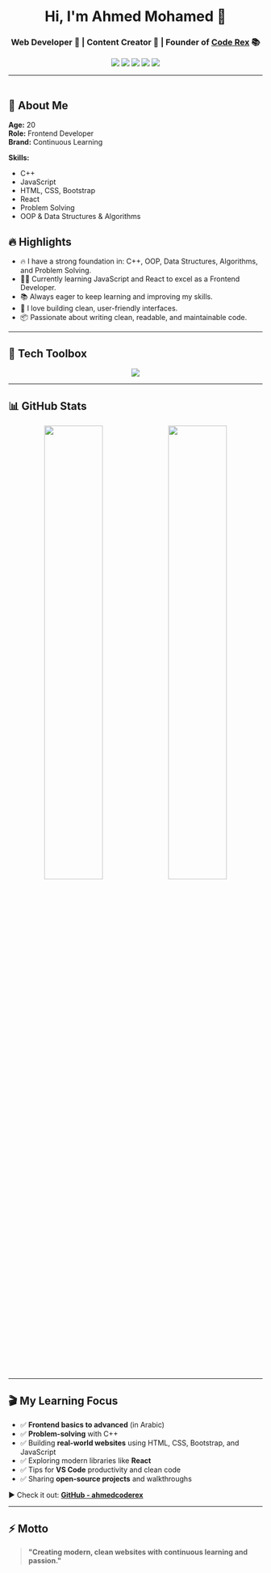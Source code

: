 
<h1 align="center">Hi, I'm Ahmed Mohamed 👋</h1>
<h3 align="center">Web Developer 🧠 | Content Creator 🎥 | Founder of <a href="https://youtube.com/@ahmedmohamedcoderex?si=YFG3D4hmg-9VdLbK" target="_blank">Code Rex</a> 📚</h3>

<p align="center">
  <a href="https://www.instagram.com/_ahm3da?igsh=amdpMGR5cXRjdzlz
"><img src="https://img.shields.io/badge/@ahmed.mohamed-E4405F?style=for-the-badge&logo=instagram&logoColor=white" /></a>
  <a href="https://linkedin.com/in/ahmed-adel-11bba6177"><img src="https://img.shields.io/badge/Ahmed%20Mohamed-0077B5?style=for-the-badge&logo=linkedin&logoColor=white" /></a>
  <a href="https://youtube.com/@ahmedmohamedcoderex?si=YFG3D4hmg-9VdLbK?sub_confirmation=1"><img src="https://img.shields.io/badge/YouTube-Code_Rex-FF0000?style=for-the-badge&logo=youtube&logoColor=white" /></a>
  <a href="https://www.facebook.com/share/16PmrXtBMY/"><img src="https://img.shields.io/badge/Facebook-1877F2?style=for-the-badge&logo=facebook&logoColor=white" /></a>
  <a href="https://learrnsimply.com"><img src="https://img.shields.io/badge/Website-coderex.com-blueviolet?style=for-the-badge&logo=google-chrome&logoColor=white" /></a>
</p>

---

<img src="https://media.giphy.com/media/3o7abKhOpu0NwenH3O/giphy.gif" width="100%" height="3px" />

## 🚀 About Me

**Age:** 20  
**Role:** Frontend Developer  
**Brand:** Continuous Learning  

**Skills:**  
- C++  
- JavaScript  
- HTML, CSS, Bootstrap  
- React  
- Problem Solving  
- OOP & Data Structures & Algorithms  



## 🔥 Highlights

- 🔥 I have a strong foundation in: C++, OOP, Data Structures, Algorithms, and Problem Solving.
- 👨‍💻 Currently learning JavaScript and React to excel as a Frontend Developer.
- 📚 Always eager to keep learning and improving my skills.
- 🧩 I love building clean, user-friendly interfaces.
- 📦 Passionate about writing clean, readable, and maintainable code.

---

## 🧰 Tech Toolbox

<p align="center">
  <img src="https://skillicons.dev/icons?i=cpp,js,html,css,bootstrap,react,vscode,github,git" />
</p>

---

## 📊 GitHub Stats

<p align="center">
  <img src="https://github-readme-stats.vercel.app/api?username=ahmedcoderex&show_icons=true&theme=tokyonight&hide_border=true&border_radius=10" width="48%" />
  <img src="https://github-readme-streak-stats.herokuapp.com/?user=ahmedcoderex&theme=tokyonight&hide_border=true&border_radius=10" width="48%" />
</p>

---

## 🎬 My Learning Focus

- ✅ **Frontend basics to advanced** (in Arabic)
- ✅ **Problem-solving** with C++
- ✅ Building **real-world websites** using HTML, CSS, Bootstrap, and JavaScript
- ✅ Exploring modern libraries like **React**
- ✅ Tips for **VS Code** productivity and clean code
- ✅ Sharing **open-source projects** and walkthroughs

▶️ Check it out: [**GitHub - ahmedcoderex**](https://github.com/ahmedcoderex)

---


## ⚡️ Motto

> **"Creating modern, clean websites with continuous learning and passion."**

